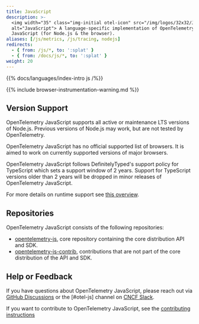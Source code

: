 ```yaml
---
title: JavaScript
description: >-
  <img width="35" class="img-initial otel-icon" src="/img/logos/32x32/JS_SDK.svg"
  alt="JavaScript"> A language-specific implementation of OpenTelemetry in
  JavaScript (for Node.js & the browser).
aliases: [/js/metrics, /js/tracing, nodejs]
redirects:
  - { from: /js/*, to: ':splat' }
  - { from: /docs/js/*, to: ':splat' }
weight: 20
---
```


{{% docs/languages/index-intro js /%}}

{{% include browser-instrumentation-warning.md %}}

## Version Support

OpenTelemetry JavaScript supports all active or maintenance LTS versions of
Node.js. Previous versions of Node.js may work, but are not tested by
OpenTelemetry.

OpenTelemetry JavaScript has no official supported list of browsers. It is aimed
to work on currently supported versions of major browsers.

OpenTelemetry JavaScript follows DefinitelyTyped's support policy for TypeScript
which sets a support window of 2 years. Support for TypeScript versions older
than 2 years will be dropped in minor releases of OpenTelemetry JavaScript.

For more details on runtime support see
[this overview](https://github.com/open-telemetry/opentelemetry-js#supported-runtimes).

## Repositories

OpenTelemetry JavaScript consists of the following repositories:

- [opentelemetry-js](https://github.com/open-telemetry/opentelemetry-js), core
  repository containing the core distribution API and SDK.
- [opentelemetry-js-contrib](https://github.com/open-telemetry/opentelemetry-js-contrib),
  contributions that are not part of the core distribution of the API and SDK.

## Help or Feedback

If you have questions about OpenTelemetry JavaScript, please reach out via
[GitHub Discussions](https://github.com/open-telemetry/opentelemetry-js/discussions)
or the [#otel-js] channel on [CNCF Slack](https://slack.cncf.io/).

If you want to contribute to OpenTelemetry JavaScript, see the
[contributing instructions](https://github.com/open-telemetry/opentelemetry-js/blob/main/CONTRIBUTING.md)
